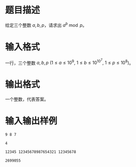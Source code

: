 # 题目描述

给定三个整数 $a,b,p$，请求出 $a^b \bmod p$。

# 输入格式

一行，三个整数 $a,b,p~(1 \leq a \leq {10}^9,~1 \leq b \leq {10}^{{10}^7},~1 \leq p \leq {10}^8)$。

# 输出格式

一个整数，代表答案。

# 输入输出样例

```input1
9 8 7
```

```output1
4
```

```input2
12345 12345678987654321 12345678
```

```output2
2699055
```
